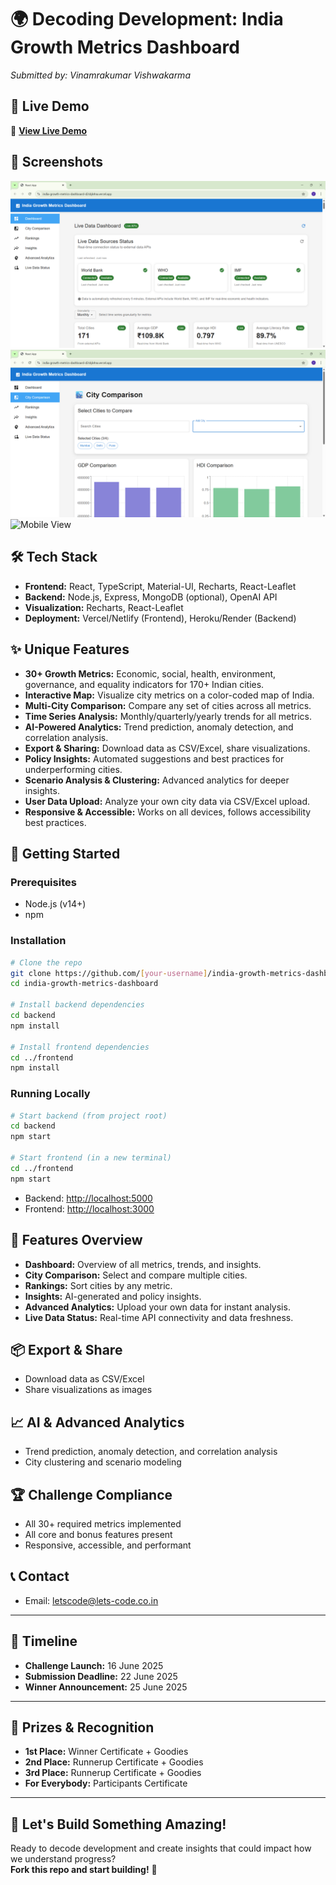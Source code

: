 # 🌍 Decoding Development: India Growth Metrics Dashboard
*Submitted by: Vinamrakumar Vishwakarma*

## 🌟 Live Demo
🔗 **[View Live Demo](your-demo-link-here)**

## 📸 Screenshots
![Dashboard Overview](./demo-images/dashboard-overview.png)
![Cities Comparison](./demo-images/cities-comparison.png)
![Mobile View](./demo-images/mobile-view.png)

## 🛠️ Tech Stack
- **Frontend:** React, TypeScript, Material-UI, Recharts, React-Leaflet
- **Backend:** Node.js, Express, MongoDB (optional), OpenAI API
- **Visualization:** Recharts, React-Leaflet
- **Deployment:** Vercel/Netlify (Frontend), Heroku/Render (Backend)

## ✨ Unique Features
- **30+ Growth Metrics:** Economic, social, health, environment, governance, and equality indicators for 170+ Indian cities.
- **Interactive Map:** Visualize city metrics on a color-coded map of India.
- **Multi-City Comparison:** Compare any set of cities across all metrics.
- **Time Series Analysis:** Monthly/quarterly/yearly trends for all metrics.
- **AI-Powered Analytics:** Trend prediction, anomaly detection, and correlation analysis.
- **Export & Sharing:** Download data as CSV/Excel, share visualizations.
- **Policy Insights:** Automated suggestions and best practices for underperforming cities.
- **Scenario Analysis & Clustering:** Advanced analytics for deeper insights.
- **User Data Upload:** Analyze your own city data via CSV/Excel upload.
- **Responsive & Accessible:** Works on all devices, follows accessibility best practices.

## 🚀 Getting Started

### Prerequisites
- Node.js (v14+)
- npm

### Installation

```bash
# Clone the repo
git clone https://github.com/[your-username]/india-growth-metrics-dashboard.git
cd india-growth-metrics-dashboard

# Install backend dependencies
cd backend
npm install

# Install frontend dependencies
cd ../frontend
npm install
```

### Running Locally

```bash
# Start backend (from project root)
cd backend
npm start

# Start frontend (in a new terminal)
cd ../frontend
npm start
```

- Backend: [http://localhost:5000](http://localhost:5000)
- Frontend: [http://localhost:3000](http://localhost:3000)

## 📝 Features Overview

- **Dashboard:** Overview of all metrics, trends, and insights.
- **City Comparison:** Select and compare multiple cities.
- **Rankings:** Sort cities by any metric.
- **Insights:** AI-generated and policy insights.
- **Advanced Analytics:** Upload your own data for instant analysis.
- **Live Data Status:** Real-time API connectivity and data freshness.

## 📦 Export & Share
- Download data as CSV/Excel
- Share visualizations as images

## 📈 AI & Advanced Analytics
- Trend prediction, anomaly detection, and correlation analysis
- City clustering and scenario modeling

## 🏆 Challenge Compliance
- All 30+ required metrics implemented
- All core and bonus features present
- Responsive, accessible, and performant

## 📞 Contact
- Email: letscode@lets-code.co.in

---

## 📅 Timeline

- **Challenge Launch:** 16 June 2025
- **Submission Deadline:** 22 June 2025
- **Winner Announcement:** 25 June 2025

---

## 🏅 Prizes & Recognition

- **1st Place:** Winner Certificate + Goodies
- **2nd Place:** Runnerup Certificate + Goodies
- **3rd Place:** Runnerup Certificate + Goodies
- **For Everybody:** Participants Certificate

---

## 🎉 Let's Build Something Amazing!

Ready to decode development and create insights that could impact how we understand progress?  
**Fork this repo and start building!** 🚀 
